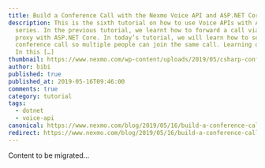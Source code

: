 ```yaml
---
title: Build a Conference Call with the Nexmo Voice API and ASP.NET Core
description: This is the sixth tutorial on how to use Voice APIs with ASP.NET
  series. In the previous tutorial, we learnt how to forward a call via voice
  proxy with ASP.NET Core. In today’s tutorial, we will learn how to setup a
  conference call so multiple people can join the same call. Learning objectives
  In this […]
thumbnail: https://www.nexmo.com/wp-content/uploads/2019/05/csharp-conference-call-1.png
author: bibi
published: true
published_at: 2019-05-16T09:46:00
comments: true
category: tutorial
tags:
  - dotnet
  - voice-api
canonical: https://www.nexmo.com/blog/2019/05/16/build-a-conference-call-with-nexmo-voice-api-and-csharp-dr
redirect: https://www.nexmo.com/blog/2019/05/16/build-a-conference-call-with-nexmo-voice-api-and-csharp-dr
---
```

Content to be migrated...